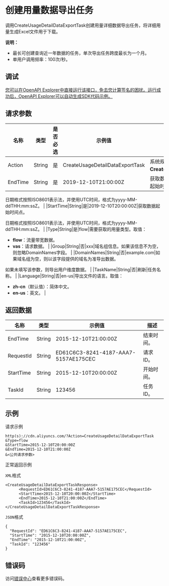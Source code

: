 # 创建用量数据导出任务

调用CreateUsageDetailDataExportTask创建用量详细数据导出任务，将详细用量生成Excel文件用于下载。

**说明：**

-   最长可创建查询近一年数据的任务，单次导出任务跨度最长为一个月。
-   单用户调用频率：100次/秒。

## 调试

[您可以在OpenAPI Explorer中直接运行该接口，免去您计算签名的困扰。运行成功后，OpenAPI Explorer可以自动生成SDK代码示例。](https://api.aliyun.com/#product=Cdn&api=CreateUsageDetailDataExportTask&type=RPC&version=2018-05-10)

## 请求参数

|名称|类型|是否必选|示例值|描述|
|--|--|----|---|--|
|Action|String|是|CreateUsageDetailDataExportTask|系统规定参数。取值：**CreateUsageDetailDataExportTask**。 |
|EndTime|String|是|2019-12-10T21:00:00Z|获取数据结束时间点。结束时间需大于起始时间。

 日期格式按照ISO8601表示法，并使用UTC时间，格式为yyyy-MM-ddTHH:mm:ssZ。 |
|StartTime|String|是|2019-12-10T20:00:00Z|获取数据起始时间点。

 日期格式按照ISO8601表示法，并使用UTC时间，格式为yyyy-MM-ddTHH:mm:ssZ。 |
|Type|String|是|flow|需要获取的用量类型。取值：

 -   **flow**：流量带宽数据。
-   **vas**：请求数据。 |
|Group|String|否|xxx|域名组信息。如果该信息不为空，则忽略DomainNames字段。 |
|DomainNames|String|否|example.com|如果域名组为空，则以该字段提供的域名为准导出数据。

 如果未填写该参数，则导出用户维度数据。 |
|TaskName|String|否|刷新|任务名称。 |
|Language|String|否|en-us|导出文件的语言。取值：

 -   **zh-cn**（默认值）：简体中文。
-   **en-us**：英文。 |

## 返回数据

|名称|类型|示例值|描述|
|--|--|---|--|
|EndTime|String|2015-12-10T21:00:00Z|结束时间。 |
|RequestId|String|ED61C6C3-8241-4187-AAA7-5157AE175CEC|请求ID。 |
|StartTime|String|2015-12-10T20:00:00Z|开始时间。 |
|TaskId|String|123456|任务ID。 |

## 示例

请求示例

```
http(s)://cdn.aliyuncs.com/?Action=CreateUsageDetailDataExportTask
&Type=flow
&StartTime=2015-12-10T20:00:00Z
&EndTime=2015-12-10T21:00:00Z
&<公共请求参数>
```

正常返回示例

`XML`格式

```
<CreateUsageDetailDataExportTaskResponse>
	  <RequestId>ED61C6C3-8241-4187-AAA7-5157AE175CEC</RequestId>
	  <StartTime>2015-12-10T20:00:00Z</StartTime>
	  <EndTime>2015-12-10T21:00:00Z</EndTime>
	  <TaskId>123456</TaskId>
</CreateUsageDetailDataExportTaskResponse>
```

`JSON`格式

```
{
  "RequestId": "ED61C6C3-8241-4187-AAA7-5157AE175CEC",
  "StartTime": "2015-12-10T20:00:00Z",
  "EndTime": "2015-12-10T21:00:00Z",
  "TaskId": "123456"
}
```

## 错误码

访问[错误中心](https://error-center.alibabacloud.com/status/product/Cdn)查看更多错误码。

